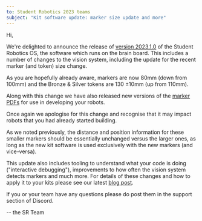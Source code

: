 ```yaml
---
to: Student Robotics 2023 teams
subject: "Kit software update: marker size update and more"
---
```


Hi,

We're delighted to announce the release of [version 2023.1.0][sr-os-update] of
the Student Robotics OS, the software which runs on the brain board. This
includes a number of changes to the vision system, including the update for the
recent marker (and token) size change.

As you are hopefully already aware, markers are now 80mm (down from 100mm) and
the Bronze & Silver tokens are 130 ±10mm (up from 110mm).

Along with this change we have also released new versions of the
[marker PDFs][markers-pdfs] for use in developing your robots.

Once again we apologise for this change and recognise that it may impact robots
that you had already started building.

As we noted previously, the distance and position information for these smaller
markers should be essentially unchanged versus the larger ones, as long as the
new kit software is used exclusively with the new markers (and vice-versa).

This update also includes tooling to understand what your code is doing
("interactive debugging"), improvements to how often the vision system detects
markers and much more. For details of these changes and how to apply it to your
kits please see our latest [blog post][blog-post].

If you or your team have any questions please do post them in the support
section of Discord.

-- the SR Team

[sr-os-update]: https://studentrobotics.org/docs/kit/brain_board/updates
[markers-pdfs]: https://studentrobotics.org/docs/resources/2023/markers
[blog-post]: https://studentrobotics.org/blog/2022-11-26-kit-os-2023.1.0
